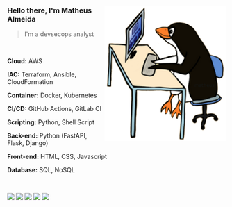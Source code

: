 <div align="right">
  <h3></h3>
  <img align="right" src="assets/penguim-linux.png" min-width="200px" max-width="280px" width="280px" alt="Penguim Linux">
</div>

<!-- <img align="right" src="assets/penguim-linux.png" min-width="300px" max-width="430px" width="430px" alt="Penguim Linux"> -->

<p align="left">
  <h3> Hello there, I'm Matheus Almeida </h3>
  <blockquote>I'm a devsecops analyst</blockquote>
  </br>
  <p align="left">
    <strong>Cloud:</strong> AWS
  </p>
  <p align="left">
    <strong>IAC:</strong> Terraform, Ansible, CloudFormation
  </p>
  <p align="left">
    <strong>Container:</strong> Docker, Kubernetes
  </p>
  <p align="left">
    <strong>CI/CD:</strong> GitHub Actions, GitLab CI
  </p>
<!--   <p align="left">
    <strong>Observability:</strong> Grafana, Prometheus, Loki, Cloudwatch
  </p> -->
  <p align="left">
    <strong>Scripting:</strong> Python, Shell Script
  </p>
  <p align="left">
    <strong>Back-end:</strong> Python (FastAPI, Flask, Django)
  </p>
  <p align="left">
    <strong>Front-end:</strong> HTML, CSS, Javascript
  </p>
  <p align="left">
    <strong>Database:</strong> SQL, NoSQL
  </p>
</br>
</p>

<p align="left">
  <!-- <p><strong>Contact me at:</strong></p> -->
  <a href="https://almeidamatheus.me/en" target="__blank"><img src="https://img.shields.io/badge/website%20-%230077B5.svg?&style=flat-square&logo=circle&logoColor=white&color=424242"></a>
  <a href="https://www.linkedin.com/in/matheus-almeida-costa/" target="__blank"><img src="https://img.shields.io/badge/linkedin%20-%230077B5.svg?&style=flat-square&logo=linkedin&logoColor=white"></a>
  <a href="https://blog.almeidamatheus.me/" target="__blank"><img src="https://img.shields.io/badge/blog%20-%230077B5.svg?&style=flat-square&logo=circle&logoColor=white&color=175d5a"></a>
  <a href="https://dev.to/almeidamatheus/" target="__blank"><img src="https://img.shields.io/badge/dev.to%20-%230077B5.svg?&style=flat-square&logo=dev.to&logoColor=white&color=424242"></a>
  <a href="https://www.youtube.com/channel/UCGke88VCjj799vKSbBGW64g?view_as=subscriber" target="__blank"><img src="https://img.shields.io/badge/youtube%20-%23FF0000.svg?&style=flat-square&logo=youTube&logoColor=white&color=b20000"></a>
</p>
